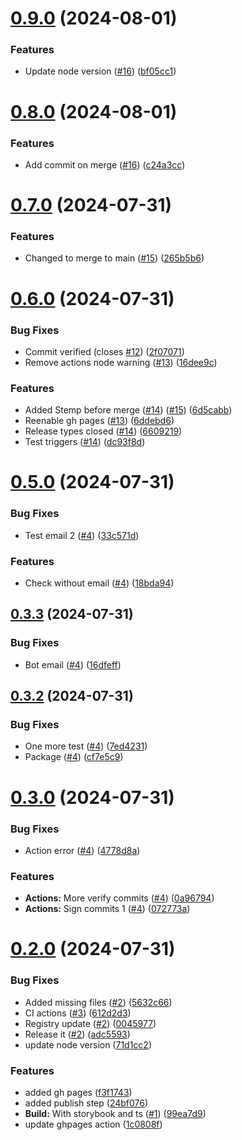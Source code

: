 

# [0.9.0](https://github.com/elationbase/npm-publish-releaser/compare/0.8.0...0.9.0) (2024-08-01)


### Features

* Update node version ([#16](https://github.com/elationbase/npm-publish-releaser/issues/16)) ([bf05cc1](https://github.com/elationbase/npm-publish-releaser/commit/bf05cc191521ec6d7beef7acb27fd9d2e0d36327))

# [0.8.0](https://github.com/elationbase/npm-publish-releaser/compare/0.7.0...0.8.0) (2024-08-01)


### Features

* Add commit on merge ([#16](https://github.com/elationbase/npm-publish-releaser/issues/16)) ([c24a3cc](https://github.com/elationbase/npm-publish-releaser/commit/c24a3cc0758f5842e495daf00ebfe4aa6e5df688))

# [0.7.0](https://github.com/elationbase/npm-publish-releaser/compare/0.6.0...0.7.0) (2024-07-31)


### Features

* Changed to merge to main ([#15](https://github.com/elationbase/npm-publish-releaser/issues/15)) ([265b5b6](https://github.com/elationbase/npm-publish-releaser/commit/265b5b604b59904046e18740c907fcabe83a25c0))

# [0.6.0](https://github.com/elationbase/npm-publish-releaser/compare/0.5.0...0.6.0) (2024-07-31)


### Bug Fixes

* Commit verified (closes [#12](https://github.com/elationbase/npm-publish-releaser/issues/12)) ([2f07071](https://github.com/elationbase/npm-publish-releaser/commit/2f07071e061f3ac01f0b3e43f9d327c1389464a8))
* Remove actions node warning ([#13](https://github.com/elationbase/npm-publish-releaser/issues/13)) ([16dee9c](https://github.com/elationbase/npm-publish-releaser/commit/16dee9c6ad11fcd56fdd7edb6843e446e7520006))


### Features

* Added Stemp before merge ([#14](https://github.com/elationbase/npm-publish-releaser/issues/14)) ([#15](https://github.com/elationbase/npm-publish-releaser/issues/15)) ([6d5cabb](https://github.com/elationbase/npm-publish-releaser/commit/6d5cabbb5f0023b377f16be42dc81cf3a8dbf408))
* Reenable gh pages ([#13](https://github.com/elationbase/npm-publish-releaser/issues/13)) ([6ddebd6](https://github.com/elationbase/npm-publish-releaser/commit/6ddebd64ac9f3375b8825f22a5129bd25f6ae3f8))
* Release types closed ([#14](https://github.com/elationbase/npm-publish-releaser/issues/14)) ([6609219](https://github.com/elationbase/npm-publish-releaser/commit/6609219268e6c175d350e78c6660183c71ab4e99))
* Test triggers ([#14](https://github.com/elationbase/npm-publish-releaser/issues/14)) ([dc93f8d](https://github.com/elationbase/npm-publish-releaser/commit/dc93f8d58c5a4cbb0049a1390df67ff241620385))

# [0.5.0](https://github.com/elationbase/npm-publish-releaser/compare/0.3.3...0.5.0) (2024-07-31)


### Bug Fixes

* Test email 2 ([#4](https://github.com/elationbase/npm-publish-releaser/issues/4)) ([33c571d](https://github.com/elationbase/npm-publish-releaser/commit/33c571d7ec8059e68bc4ad69bf37c3b0b8079753))


### Features

* Check without email ([#4](https://github.com/elationbase/npm-publish-releaser/issues/4)) ([18bda94](https://github.com/elationbase/npm-publish-releaser/commit/18bda94b212a2007995e43d74a92e1b6116bf198))

## [0.3.3](https://github.com/elationbase/npm-publish-releaser/compare/0.3.2...0.3.3) (2024-07-31)


### Bug Fixes

* Bot email ([#4](https://github.com/elationbase/npm-publish-releaser/issues/4)) ([16dfeff](https://github.com/elationbase/npm-publish-releaser/commit/16dfeffcb1b4a59aa8932887cac24dc0fc843b8b))

## [0.3.2](https://github.com/elationbase/npm-publish-releaser/compare/0.3.0...0.3.2) (2024-07-31)


### Bug Fixes

* One more test ([#4](https://github.com/elationbase/npm-publish-releaser/issues/4)) ([7ed4231](https://github.com/elationbase/npm-publish-releaser/commit/7ed4231f266a8ed35cbf71f755b7dfca92a2aa38))
* Package ([#4](https://github.com/elationbase/npm-publish-releaser/issues/4)) ([cf7e5c9](https://github.com/elationbase/npm-publish-releaser/commit/cf7e5c9756030240e4258835368b4c4da7a5d11b))

# [0.3.0](https://github.com/elationbase/npm-publish-releaser/compare/0.2.0...0.3.0) (2024-07-31)


### Bug Fixes

* Action error ([#4](https://github.com/elationbase/npm-publish-releaser/issues/4)) ([4778d8a](https://github.com/elationbase/npm-publish-releaser/commit/4778d8abea3c3b16eccdee206118ad7681514f33))


### Features

* **Actions:** More verify commits ([#4](https://github.com/elationbase/npm-publish-releaser/issues/4)) ([0a96794](https://github.com/elationbase/npm-publish-releaser/commit/0a967945c0fb74219b94f039fde0f4266a5080cb))
* **Actions:** Sign commits 1 ([#4](https://github.com/elationbase/npm-publish-releaser/issues/4)) ([072773a](https://github.com/elationbase/npm-publish-releaser/commit/072773a623875b2756f05c22885c6d3fccbaf1af))

# [0.2.0](https://github.com/elationbase/npm-publish-releaser/compare/1.7.1...0.2.0) (2024-07-31)


### Bug Fixes

* Added missing files ([#2](https://github.com/elationbase/npm-publish-releaser/issues/2)) ([5632c66](https://github.com/elationbase/npm-publish-releaser/commit/5632c669928f0485a5691224b0efe670859f5d27))
* CI actions ([#3](https://github.com/elationbase/npm-publish-releaser/issues/3)) ([612d2d3](https://github.com/elationbase/npm-publish-releaser/commit/612d2d383f000eb5c7d1630b4d647191701aad41))
* Registry update ([#2](https://github.com/elationbase/npm-publish-releaser/issues/2)) ([0045977](https://github.com/elationbase/npm-publish-releaser/commit/004597720e897fd8db2ce019811c14a2d3970b81))
* Release it ([#2](https://github.com/elationbase/npm-publish-releaser/issues/2)) ([adc5593](https://github.com/elationbase/npm-publish-releaser/commit/adc5593ec00bdf9c90e4372ced71d366dd450fd5))
* update node version ([71d1cc2](https://github.com/elationbase/npm-publish-releaser/commit/71d1cc208a6a999d7ce86c221a02367f4499a692))


### Features

* added gh pages ([f3f1743](https://github.com/elationbase/npm-publish-releaser/commit/f3f1743209eae3bbed91979e13c6b02781ee64dd))
* added publish step ([24bf076](https://github.com/elationbase/npm-publish-releaser/commit/24bf076f3e762e66a34f44ded231173fc6265a8d))
* **Build:** With storybook and ts ([#1](https://github.com/elationbase/npm-publish-releaser/issues/1)) ([99ea7d9](https://github.com/elationbase/npm-publish-releaser/commit/99ea7d9a3ee6a5d7830475ea4fc0554317b45d0f))
* update ghpages action ([1c0808f](https://github.com/elationbase/npm-publish-releaser/commit/1c0808f479bb9edf05df02c352a161de5338f2bb))
